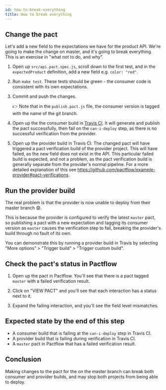 ```yaml
---
id: how-to-break-everything
title: How to break everything
---
```


## Change the pact

Let's add a new field to the expectations we have for the product API. We're going to make the change on master, and it's going to break everything. This is an exercise in "what not to do, and why".

1. Open up `src/api.pact.spec.js`, scroll down to the first test, and in the `expectedProduct` definition, add a new field e.g. `color: "red"`.

1. Run `make test`. These tests should be green - the consumer code is consistent with its own expectations.

1. Commit and push the changes.

    👉 Note that in the `publish.pact.js` file, the consumer version is tagged with the name of the git branch.

1. Open up the the consumer build in [Travis CI][travis-ci]. It will generate and publish the pact successfully, then fail on the `can-i-deploy` step, as there is no successful verification from the provider.

1. Open up the provider build in Travis CI. The changed pact will have triggered a pact verification build of the provider project. This will have failed, as the new field does not exist in the API. This particular failed build is expected, and not a problem, as the pact verification build is generally separate from the provider's normal pipeline. For a more detailed explanation of this see https://github.com/pactflow/example-provider#pact-verifications.

## Run the provider build

The real problem is that the provider is now unable to deploy from their master branch 😧.

This is because the provider is configured to verify the latest `master` pact, so publishing a pact with a new expectation and tagging its consumer version as `master` causes the verification step to fail, breaking the provider's build through no fault of its own.

You can demonstrate this by running a provider build in Travis by selecting "More options" > "Trigger build" > "Trigger custom build".

## Check the pact's status in Pactflow

1. Open up the pact in Pactflow. You'll see that there is a pact tagged `master` with a failed verification result.

1. Click on "VIEW PACT" and you'll see that each interaction has a status next to it.

1. Expand the failing interaction, and you'll see the field level mismatches.

## Expected state by the end of this step

* A consumer build that is failing at the `can-i-deploy` step in Travis CI.
* A provider build that is failing during verification in Travis CI.
* A `master` pact in Pactflow that has a failed verification result.

## Conclusion

Making changes to the pact for the on the master branch can break both consumer and provider builds, and may stop both projects from being able to deploy.

[travis-ci]: https://travis-ci.com

<!-- This file has been synced from the pactflow/docs.pactflow.io repository. Please do not edit it directly. The URL of the source file can be found in the custom_edit_url value above -->

